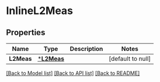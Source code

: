 # InlineL2Meas

## Properties
Name | Type | Description | Notes
------------ | ------------- | ------------- | -------------
**L2Meas** | [***L2Meas**](L2Meas.md) |  | [default to null]

[[Back to Model list]](../README.md#documentation-for-models) [[Back to API list]](../README.md#documentation-for-api-endpoints) [[Back to README]](../README.md)


